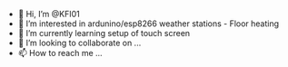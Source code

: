 - 👋 Hi, I’m @KFI01
- 👀 I’m interested in ardunino/esp8266 weather stations - Floor heating
- 🌱 I’m currently learning setup of touch screen
- 💞️ I’m looking to collaborate on ...
- 📫 How to reach me ...

<!---
KFI01/KFI01 is a ✨ special ✨ repository because its `README.md` (this file) appears on your GitHub profile.
You can click the Preview link to take a look at your changes.
--->
